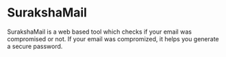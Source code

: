 # SurakshaMail
SurakshaMail is a web based tool which checks if your email was compromised or not. If your email was compromized, it helps you generate a secure password. 
